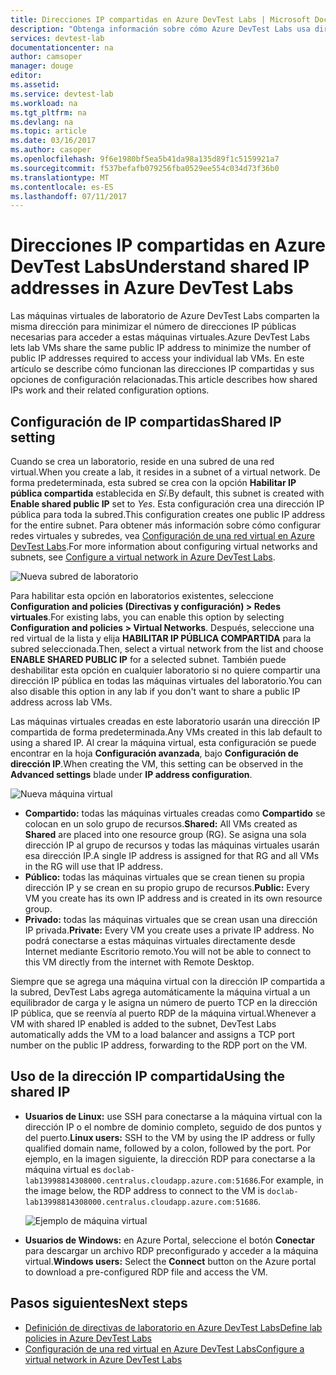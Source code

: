 ```yaml
---
title: Direcciones IP compartidas en Azure DevTest Labs | Microsoft Docs
description: "Obtenga información sobre cómo Azure DevTest Labs usa direcciones IP compartidas para minimizar las direcciones IP públicas necesarias para acceder a las máquinas virtuales de su laboratorio."
services: devtest-lab
documentationcenter: na
author: camsoper
manager: douge
editor: 
ms.assetid: 
ms.service: devtest-lab
ms.workload: na
ms.tgt_pltfrm: na
ms.devlang: na
ms.topic: article
ms.date: 03/16/2017
ms.author: casoper
ms.openlocfilehash: 9f6e1980bf5ea5b41da98a135d89f1c5159921a7
ms.sourcegitcommit: f537befafb079256fba0529ee554c034d73f36b0
ms.translationtype: MT
ms.contentlocale: es-ES
ms.lasthandoff: 07/11/2017
---
```

# <a name="understand-shared-ip-addresses-in-azure-devtest-labs"></a><span data-ttu-id="afb63-103">Direcciones IP compartidas en Azure DevTest Labs</span><span class="sxs-lookup"><span data-stu-id="afb63-103">Understand shared IP addresses in Azure DevTest Labs</span></span>

<span data-ttu-id="afb63-104">Las máquinas virtuales de laboratorio de Azure DevTest Labs comparten la misma dirección para minimizar el número de direcciones IP públicas necesarias para acceder a estas máquinas virtuales.</span><span class="sxs-lookup"><span data-stu-id="afb63-104">Azure DevTest Labs lets lab VMs share the same public IP address to minimize the number of public IP addresses required to access your individual lab VMs.</span></span>  <span data-ttu-id="afb63-105">En este artículo se describe cómo funcionan las direcciones IP compartidas y sus opciones de configuración relacionadas.</span><span class="sxs-lookup"><span data-stu-id="afb63-105">This article describes how shared IPs work and their related configuration options.</span></span>

## <a name="shared-ip-setting"></a><span data-ttu-id="afb63-106">Configuración de IP compartidas</span><span class="sxs-lookup"><span data-stu-id="afb63-106">Shared IP setting</span></span>

<span data-ttu-id="afb63-107">Cuando se crea un laboratorio, reside en una subred de una red virtual.</span><span class="sxs-lookup"><span data-stu-id="afb63-107">When you create a lab, it resides in a subnet of a virtual network.</span></span>  <span data-ttu-id="afb63-108">De forma predeterminada, esta subred se crea con la opción **Habilitar IP pública compartida** establecida en *Sí*.</span><span class="sxs-lookup"><span data-stu-id="afb63-108">By default, this subnet is created with **Enable shared public IP** set to *Yes*.</span></span>  <span data-ttu-id="afb63-109">Esta configuración crea una dirección IP pública para toda la subred.</span><span class="sxs-lookup"><span data-stu-id="afb63-109">This configuration creates one public IP address for the entire subnet.</span></span>  <span data-ttu-id="afb63-110">Para obtener más información sobre cómo configurar redes virtuales y subredes, vea [Configuración de una red virtual en Azure DevTest Labs](devtest-lab-configure-vnet.md).</span><span class="sxs-lookup"><span data-stu-id="afb63-110">For more information about configuring virtual networks and subnets, see [Configure a virtual network in Azure DevTest Labs](devtest-lab-configure-vnet.md).</span></span>

![Nueva subred de laboratorio](media/devtest-lab-shared-ip/lab-subnet.png)

<span data-ttu-id="afb63-112">Para habilitar esta opción en laboratorios existentes, seleccione **Configuration and policies (Directivas y configuración) > Redes virtuales**.</span><span class="sxs-lookup"><span data-stu-id="afb63-112">For existing labs, you can enable this option by selecting **Configuration and policies > Virtual Networks**.</span></span> <span data-ttu-id="afb63-113">Después, seleccione una red virtual de la lista y elija **HABILITAR IP PÚBLICA COMPARTIDA**  para la subred seleccionada.</span><span class="sxs-lookup"><span data-stu-id="afb63-113">Then, select a virtual network from the list and choose **ENABLE SHARED PUBLIC IP** for a selected subnet.</span></span> <span data-ttu-id="afb63-114">También puede deshabilitar esta opción en cualquier laboratorio si no quiere compartir una dirección IP pública en todas las máquinas virtuales del laboratorio.</span><span class="sxs-lookup"><span data-stu-id="afb63-114">You can also disable this option in any lab if you don't want to share a public IP address across lab VMs.</span></span>

<span data-ttu-id="afb63-115">Las máquinas virtuales creadas en este laboratorio usarán una dirección IP compartida de forma predeterminada.</span><span class="sxs-lookup"><span data-stu-id="afb63-115">Any VMs created in this lab default to using a shared IP.</span></span>  <span data-ttu-id="afb63-116">Al crear la máquina virtual, esta configuración se puede encontrar en la hoja **Configuración avanzada**, bajo **Configuración de dirección IP**.</span><span class="sxs-lookup"><span data-stu-id="afb63-116">When creating the VM, this setting can be observed in the **Advanced settings** blade under **IP address configuration**.</span></span>

![Nueva máquina virtual](media/devtest-lab-shared-ip/new-vm.png)

- <span data-ttu-id="afb63-118">**Compartido:** todas las máquinas virtuales creadas como **Compartido** se colocan en un solo grupo de recursos.</span><span class="sxs-lookup"><span data-stu-id="afb63-118">**Shared:** All VMs created as **Shared** are placed into one resource group (RG).</span></span> <span data-ttu-id="afb63-119">Se asigna una sola dirección IP al grupo de recursos y todas las máquinas virtuales usarán esa dirección IP.</span><span class="sxs-lookup"><span data-stu-id="afb63-119">A single IP address is assigned for that RG and all VMs in the RG will use that IP address.</span></span>
- <span data-ttu-id="afb63-120">**Público:** todas las máquinas virtuales que se crean tienen su propia dirección IP y se crean en su propio grupo de recursos.</span><span class="sxs-lookup"><span data-stu-id="afb63-120">**Public:** Every VM you create has its own IP address and is created in its own resource group.</span></span>
- <span data-ttu-id="afb63-121">**Privado:** todas las máquinas virtuales que se crean usan una dirección IP privada.</span><span class="sxs-lookup"><span data-stu-id="afb63-121">**Private:** Every VM you create uses a private IP address.</span></span> <span data-ttu-id="afb63-122">No podrá conectarse a estas máquinas virtuales directamente desde Internet mediante Escritorio remoto.</span><span class="sxs-lookup"><span data-stu-id="afb63-122">You will not be able to connect to this VM directly from the internet with Remote Desktop.</span></span>

<span data-ttu-id="afb63-123">Siempre que se agrega una máquina virtual con la dirección IP compartida a la subred, DevTest Labs agrega automáticamente la máquina virtual a un equilibrador de carga y le asigna un número de puerto TCP en la dirección IP pública, que se reenvía al puerto RDP de la máquina virtual.</span><span class="sxs-lookup"><span data-stu-id="afb63-123">Whenever a VM with shared IP enabled is added to the subnet, DevTest Labs automatically adds the VM to a load balancer and assigns a TCP port number on the public IP address, forwarding to the RDP port on the VM.</span></span>  

## <a name="using-the-shared-ip"></a><span data-ttu-id="afb63-124">Uso de la dirección IP compartida</span><span class="sxs-lookup"><span data-stu-id="afb63-124">Using the shared IP</span></span>

- <span data-ttu-id="afb63-125">**Usuarios de Linux:** use SSH para conectarse a la máquina virtual con la dirección IP o el nombre de dominio completo, seguido de dos puntos y del puerto.</span><span class="sxs-lookup"><span data-stu-id="afb63-125">**Linux users:** SSH to the VM by using the IP address or fully qualified domain name, followed by a colon, followed by the port.</span></span> <span data-ttu-id="afb63-126">Por ejemplo, en la imagen siguiente, la dirección RDP para conectarse a la máquina virtual es `doclab-lab13998814308000.centralus.cloudapp.azure.com:51686`.</span><span class="sxs-lookup"><span data-stu-id="afb63-126">For example, in the image below, the RDP address to connect to the VM is `doclab-lab13998814308000.centralus.cloudapp.azure.com:51686`.</span></span>

  ![Ejemplo de máquina virtual](media/devtest-lab-shared-ip/vm-info.png)

- <span data-ttu-id="afb63-128">**Usuarios de Windows:** en Azure Portal, seleccione el botón **Conectar** para descargar un archivo RDP preconfigurado y acceder a la máquina virtual.</span><span class="sxs-lookup"><span data-stu-id="afb63-128">**Windows users:** Select the **Connect** button on the Azure portal to download a pre-configured RDP file and access the VM.</span></span>

## <a name="next-steps"></a><span data-ttu-id="afb63-129">Pasos siguientes</span><span class="sxs-lookup"><span data-stu-id="afb63-129">Next steps</span></span>

* [<span data-ttu-id="afb63-130">Definición de directivas de laboratorio en Azure DevTest Labs</span><span class="sxs-lookup"><span data-stu-id="afb63-130">Define lab policies in Azure DevTest Labs</span></span>](devtest-lab-set-lab-policy.md)
* [<span data-ttu-id="afb63-131">Configuración de una red virtual en Azure DevTest Labs</span><span class="sxs-lookup"><span data-stu-id="afb63-131">Configure a virtual network in Azure DevTest Labs</span></span>](devtest-lab-configure-vnet.md)





